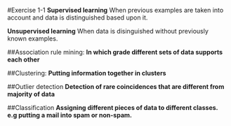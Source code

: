 #Exercise 1-1
**Supervised learning**
When previous examples are taken into account and data is distinguished based upon it.

**Unsupervised learning**
When data is disinguished without previously known examples.

##Association rule mining:
**In which grade different sets of data supports each other**

##Clustering:
**Putting information together in clusters**


##Outlier detection
**Detection of rare coincidences that are different from majority of data**

##Classification
**Assigning different pieces of data to different classes. e.g putting a mail into spam or non-spam.**
